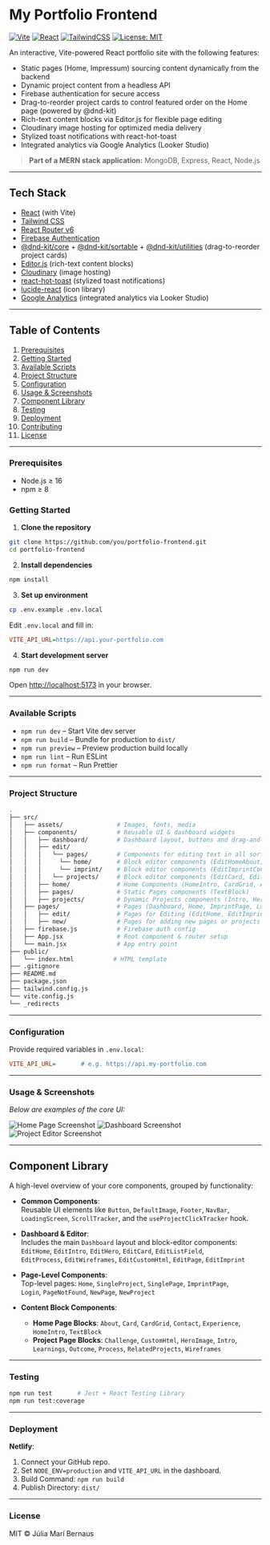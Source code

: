 # My Portfolio Frontend

[![Vite](https://img.shields.io/badge/bundler-vite-blue)]() [![React](https://img.shields.io/badge/framework-react-61dafb)]() [![TailwindCSS](https://img.shields.io/badge/style-tailwindcss-38b2ac)]() [![License: MIT](https://img.shields.io/badge/license-MIT-green)]()

An interactive, Vite-powered React portfolio site with the following features:

* Static pages (Home, Impressum) sourcing content dynamically from the backend
* Dynamic project content from a headless API 
* Firebase authentication for secure access
* Drag-to-reorder project cards to control featured order on the Home page (powered by @dnd-kit)
* Rich-text content blocks via Editor.js for flexible page editing
* Cloudinary image hosting for optimized media delivery
* Stylized toast notifications with react-hot-toast
* Integrated analytics via Google Analytics (Looker Studio)

> **Part of a MERN stack application:** MongoDB, Express, React, Node.js

---

## Tech Stack

* [React](https://reactjs.org/) (with Vite)
* [Tailwind CSS](https://tailwindcss.com/)
* [React Router v6](https://reactrouter.com/)
* [Firebase Authentication](https://firebase.google.com/docs/auth)
* [@dnd-kit/core](https://github.com/clauderic/dnd-kit) +
  [@dnd-kit/sortable](https://github.com/clauderic/dnd-kit/tree/main/packages/sortable) +
  [@dnd-kit/utilities](https://github.com/clauderic/dnd-kit/tree/main/packages/utilities) (drag-to-reorder project cards)
* [Editor.js](https://editorjs.io/) (rich-text content blocks)
* [Cloudinary](https://cloudinary.com/) (image hosting)
* [react-hot-toast](https://github.com/timolins/react-hot-toast) (stylized toast notifications)
* [lucide-react](https://lucide.dev/) (icon library)
* [Google Analytics](https://lookerstudio.google.com/) (integrated analytics via Looker Studio)

---

## Table of Contents

1. [Prerequisites](#prerequisites)
2. [Getting Started](#getting-started)
3. [Available Scripts](#available-scripts)
4. [Project Structure](#project-structure)
5. [Configuration](#configuration)
6. [Usage & Screenshots](#usage--screenshots)
7. [Component Library](#component-library)
8. [Testing](#testing)
9. [Deployment](#deployment)
10. [Contributing](#contributing)
11. [License](#license)

---

### Prerequisites

* Node.js ≥ 16
* npm ≥ 8

### Getting Started

1. **Clone the repository**

```bash
git clone https://github.com/you/portfolio-frontend.git
cd portfolio-frontend
```

2. **Install dependencies**

```bash
npm install
```

3. **Set up environment**

```bash
cp .env.example .env.local
```

Edit `.env.local` and fill in:

```ini
VITE_API_URL=https://api.your-portfolio.com
```

4. **Start development server**

```bash
npm run dev
```

Open [http://localhost:5173](http://localhost:5173) in your browser.

---

### Available Scripts

* `npm run dev` – Start Vite dev server
* `npm run build` – Bundle for production to `dist/`
* `npm run preview` – Preview production build locally
* `npm run lint` – Run ESLint
* `npm run format` – Run Prettier

---

### Project Structure

```bash
.
├── src/
│   ├── assets/               # Images, fonts, media
│   ├── components/           # Reusable UI & dashboard widgets
│   │   ├── dashboard/        # Dashboard layout, buttons and drag‑and‑drop editor
│   │   ├── edit/ 
│   │   │   └── pages/        # Components for editing text in all sorts of pages/projects
│   │   │     └── home/       # Block editor components (EditHomeAbout, EditHomeContact, etc.)
│   │   │     └── imprint/    # Block editor components (EditImprintContent)
│   │   │   └── projects/     # Block editor components (EditCard, EditHero, EditListField, etc.)
│   │   ├── home/             # Home Components (HomeIntro, CardGrid, About, etc.)
│   │   ├── pages/            # Static Pages components (TextBlock)
│   │   ├── projects/         # Dynamic Projects components (Intro, Hero, Challenge, etc.)
│   ├── pages/                # Pages (Dashboard, Home, ImprintPage, Login, SingleProject, etc.)
│   │   ├── edit/             # Pages for Editing (EditHome, EditImprint, EditPage, etc.)
│   │   ├── new/              # Pages for adding new pages or projects (NewPage, NewProject)
│   ├── firebase.js           # Firebase auth config
│   ├── App.jsx               # Root component & router setup
│   └── main.jsx              # App entry point
├── public/
│   └── index.html           # HTML template
├── .gitignore
├── README.md
├── package.json
├── tailwind.config.js
└── vite.config.js
└── _redirects

```

---

### Configuration

Provide required variables in `.env.local`:

```ini
VITE_API_URL=       # e.g. https://api.my-portfolio.com
```

---

### Usage & Screenshots

*Below are examples of the core UI:*

![Home Page Screenshot](https://res.cloudinary.com/jumaber/image/upload/v1752243902/Screenshot_2025-07-11_at_16.16.33_2_pzf5te.png)
![Dashboard Screenshot](https://res.cloudinary.com/jumaber/image/upload/v1752243902/Screenshot_2025-07-11_at_16.17.06_2_chyhop.png)
![Project Editor Screenshot](https://res.cloudinary.com/jumaber/image/upload/v1752243902/Screenshot_2025-07-11_at_16.19.22_2_phwmn1.png)


---

## Component Library

A high-level overview of your core components, grouped by functionality:

- **Common Components**:  
  Reusable UI elements like `Button`, `DefaultImage`, `Footer`, `NavBar`, `LoadingScreen`, `ScrollTracker`, and the `useProjectClickTracker` hook.

- **Dashboard & Editor**:  
  Includes the main `Dashboard` layout and block-editor components:
  `EditHome`, `EditIntro`, `EditHero`, `EditCard`, `EditListField`,  
  `EditProcess`, `EditWireframes`, `EditCustomHtml`, `EditPage`, `EditImprint`

- **Page-Level Components**:  
  Top-level pages: `Home`, `SingleProject`, `SinglePage`, `ImprintPage`,  
  `Login`, `PageNotFound`, `NewPage`, `NewProject`

- **Content Block Components**:  
  - **Home Page Blocks**: `About`, `Card`, `CardGrid`, `Contact`, `Experience`, `HomeIntro`, `TextBlock`  
  - **Project Page Blocks**: `Challenge`, `CustomHtml`, `HeroImage`, `Intro`, `Learnings`, `Outcome`, `Process`, `RelatedProjects`, `Wireframes`

---

### Testing

```bash
npm run test       # Jest + React Testing Library
npm run test:coverage
```

---

### Deployment

**Netlify**:

1. Connect your GitHub repo.
2. Set `NODE_ENV=production` and `VITE_API_URL` in the dashboard.
3. Build Command: `npm run build`
4. Publish Directory: `dist/`

---

### License

MIT © Júlia Marí Bernaus
